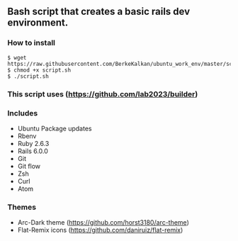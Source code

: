 ## Bash script that creates a basic rails dev environment.

### How to install
```
$ wget https://raw.githubusercontent.com/BerkeKalkan/ubuntu_work_env/master/script.sh
$ chmod +x script.sh
$ ./script.sh
```
  
### This script uses (https://github.com/lab2023/builder)


### Includes
* Ubuntu Package updates
* Rbenv
* Ruby 2.6.3
* Rails 6.0.0
* Git 
* Git flow
* Zsh
* Curl
* Atom

### Themes
* Arc-Dark theme (https://github.com/horst3180/arc-theme)
* Flat-Remix icons (https://github.com/daniruiz/flat-remix)
